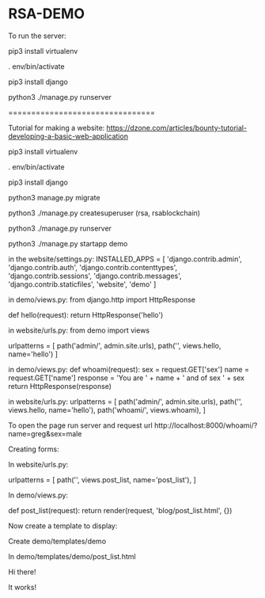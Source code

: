 # RSA-DEMO

To run the server:

pip3 install virtualenv

. env/bin/activate

pip3 install django

python3 ./manage.py runserver

================================

Tutorial for making a website: https://dzone.com/articles/bounty-tutorial-developing-a-basic-web-application



pip3 install virtualenv

. env/bin/activate

pip3 install django

python3 manage.py migrate


python3 ./manage.py createsuperuser
(rsa, rsablockchain)

python3 ./manage.py runserver

python3 ./manage.py startapp demo


in the website/settings.py:
INSTALLED_APPS = [
    'django.contrib.admin',
    'django.contrib.auth',
    'django.contrib.contenttypes',
    'django.contrib.sessions',
    'django.contrib.messages',
    'django.contrib.staticfiles',
    'website',
    'demo'
]

in demo/views.py:
from django.http import HttpResponse

def hello(request):
	return HttpResponse('hello')
  
in website/urls.py:
from demo import views

urlpatterns = [
    path('admin/', admin.site.urls),
    path('', views.hello, name='hello')
]

in demo/views.py:
def whoami(request):
	sex = request.GET['sex']
	name = request.GET['name']
	response = 'You are ' + name + ' and of sex ' + sex
	return HttpResponse(response)
	
in website/urls.py:
urlpatterns = [
    path('admin/', admin.site.urls),
    path('', views.hello, name='hello'),
    path('whoami/', views.whoami),
]

To open the page run server and request url http://localhost:8000/whoami/?name=greg&sex=male


Creating forms:

In website/urls.py:

urlpatterns = [
    path('', views.post_list, name='post_list'),
]

In demo/views.py:

def post_list(request):
    return render(request, 'blog/post_list.html', {})

Now create a template to display:

Create demo/templates/demo

In demo/templates/demo/post_list.html

<html>
<body>
    <p>Hi there!</p>
    <p>It works!</p>
</body>
</html>
